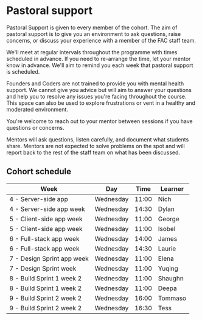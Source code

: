 # Pastoral support

Pastoral Support is given to every member of the cohort. The aim of pastoral support is to give you an environment to ask questions, raise concerns, or discuss your experience with a member of the FAC staff team.

We'll meet at regular intervals throughout the programme with times scheduled in advance. If you need to re-arrange the time, let your mentor know in advance. We'll aim to remind you each week that pastoral support is scheduled.

Founders and Coders are not trained to provide you with mental health support. We cannot give you advice but will aim to answer your questions and help you to resolve any issues you're facing throughout the course. This space can also be used to explore frustrations or vent in a healthy and moderated environment.

You're welcome to reach out to your mentor between sessions if you have questions or concerns.

Mentors will ask questions, listen carefully, and document what students share. Mentors are not expected to solve problems on the spot and will report back to the rest of the staff team on what has been discussed.

## Cohort schedule

| Week                      | Day       | Time  | Learner   | 
| ------------------------- | --------- | ----- | --------- |
| 4 - Server-side app       | Wednesday | 11:00 | Nich      |
| 4 - Server-side app week  | Wednesday | 14:30 | Dylan     |
| 5 - Client-side app week  | Wednesday | 11:00 | George    |
| 5 - Client-side app week  | Wednesday | 11:00 | Isobel    |
| 6 - Full-stack app week   | Wednesday | 14:00 | James     |
| 6 - Full-stack app week   | Wednesday | 14:30 | Laurie    |
| 7 - Design Sprint app week| Wednesday | 11:00 | Elena     |
| 7 - Design Sprint week    | Wednesday | 11:00 | Yuqing    |
| 8 - Build Sprint 1 week 2 | Wednesday | 11:00 | Shaughn   |
| 8 - Build Sprint 1 week 2 | Wednesday | 11:00 | Deepa     |
| 9 - Build Sprint 2 week 2 | Wednesday | 16:00 | Tommaso   |
| 9 - Build Sprint 2 week 2 | Wednesday | 16:30 | Tess      |
